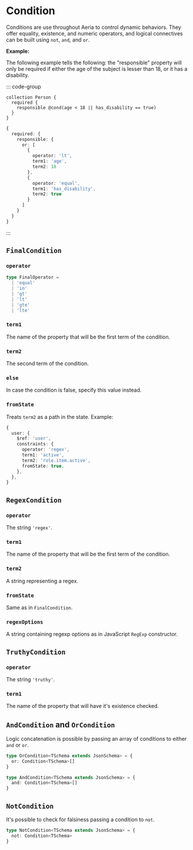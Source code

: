 # Condition

Conditions are use throughout Aeria to control dynamic behaviors.
They offer equality, existence, and numeric operators, and logical connectives can be built using `not`, `and`, and `or`.

**Example:**

The following example tells the following: the "responsible" property will only be required if either the age of the subject is lesser than 18, or it has a disability.

::: code-group

```aeria [main.aeria]
collection Person {
  required {
    responsible @cond(age < 18 || has_disability == true)
  }
}
```

```typescript [description.ts]
{
  required: {
    responsible: {
      or: [
        {
          operator: 'lt',
          term1: 'age',
          term2: 18
        },
        {
          operator: 'equal',
          term1: 'has_disability',
          term2: true
        }
      ]
    }
  }
}
```

:::

## `FinalCondition`

### `operator` <Badge type="tip" text="FinalOperator" />

```typescript
type FinalOperator =
  | 'equal'
  | 'in'
  | 'gt'
  | 'lt'
  | 'gte'
  | 'lte'
```

### `term1` <Badge type="tip" text="PropertiesWithId<TSchema>" />

The name of the property that will be the first term of the condition.

### `term2` <Badge type="tip" text="any" />

The second term of the condition.

### `else` <Badge type="tip" text="any?" />

In case the condition is false, specify this value instead.

### `fromState` <Badge type="tip" text="boolean?" />

Treats `term2` as a path in the state. Example:

```typescript
{
  user: {
    $ref: 'user',
    constraints: {
      operator: 'regex',
      term1: 'active',
      term2: 'role.item.active',
      fromState: true,
    },
  },
}
```


## `RegexCondition`

### `operator` <Badge type="tip" text="'regex'" />

The string `'regex'`.

### `term1` <Badge type="tip" text="PropertiesWithId<TSchema>" />

The name of the property that will be the first term of the condition.

### `term2` <Badge type="tip" text="any" />

A string representing a regex.

### `fromState` <Badge type="tip" text="boolean?" />

Same as in `FinalCondition`.

### `regexOptions` <Badge type="tip" text="string?" />

A string containing regexp options as in JavaScript `RegExp` constructor.


## `TruthyCondition`

### `operator` <Badge type="tip" text="'truthy'" />

The string `'truthy'`.

### `term1` <Badge type="tip" text="PropertiesWithId<TSchema>" />

The name of the property that will have it's existence checked.


## `AndCondition` and `OrCondition`

Logic concatenation is possible by passing an array of conditions to either `and` or `or`.

```typescript
type OrCondition<TSchema extends JsonSchema> = {
  or: Condition<TSchema>[]
}

type AndCondition<TSchema extends JsonSchema> = {
  and: Condition<TSchema>[]
}
```

## `NotCondition`

It's possible to check for falsiness passing a condition to `not`.

```typescript
type NotCondition<TSchema extends JsonSchema> = {
  not: Condition<TSchema>
}
```
